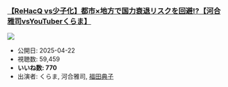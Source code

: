 ### [【ReHacQ vs少子化】都市×地方で国力衰退リスクを回避!?【河合雅司vsYouTuberくらま】](https://www.youtube.com/watch?v=uk3W4OR2KWM)
[![](https://img.youtube.com/vi/uk3W4OR2KWM/sddefault.jpg)](https://www.youtube.com/watch?v=uk3W4OR2KWM)
-   公開日: 2025-04-22
-   視聴数: 59,459
-   **いいね数: 770**
-   出演者: くらま, 河合雅司, [福田典子](/rehacq_fan/people/福田典子 "wikilink")
